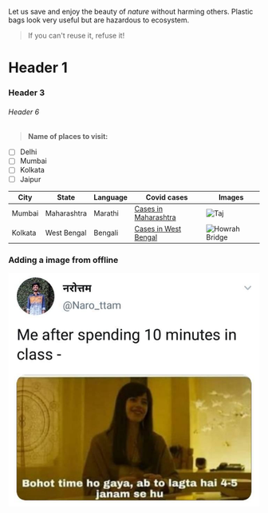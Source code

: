 Let us save and enjoy the beauty of _nature_ without harming others. Plastic bags look very useful but are hazardous to ecosystem.

>  If you can't reuse it, refuse it!

# Header 1

### Header 3

###### Header 6

> **Name of places to visit:**
- [ ] Delhi
- [ ] Mumbai
- [ ] Kolkata
- [ ] Jaipur

City | State | Language | Covid cases | Images
--- | --- | --- | --- | ---
Mumbai | Maharashtra | Marathi | [Cases in Maharashtra](https://www.covid19india.org/state/MH) | ![](https://cdn.britannica.com/26/84526-050-45452C37/Gateway-monument-India-entrance-Mumbai-Harbour-coast.jpg "Taj")
Kolkata | West Bengal | Bengali | [Cases in West Bengal](https://www.covid19india.org/state/WB) | ![](https://www.holidify.com/images/bgImages/KOLKATA.jpg "Howrah Bridge")

### Adding a image from offline

![](50years.jpg)
